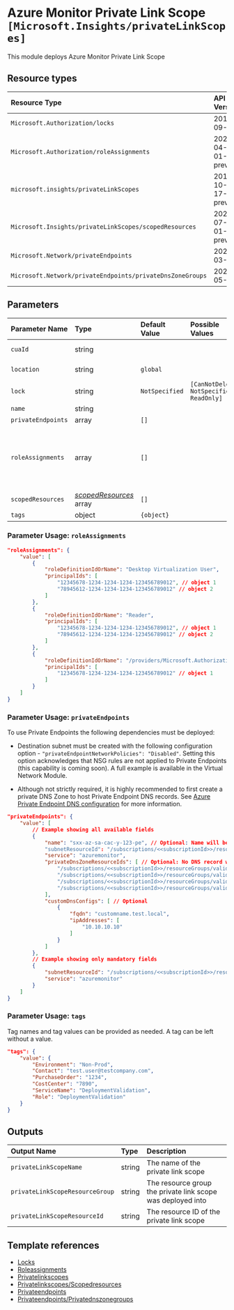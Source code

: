 # Azure Monitor Private Link Scope `[Microsoft.Insights/privateLinkScopes]`

This module deploys Azure Monitor Private Link Scope

## Resource types

| Resource Type | API Version |
| :-- | :-- |
| `Microsoft.Authorization/locks` | 2016-09-01 |
| `Microsoft.Authorization/roleAssignments` | 2020-04-01-preview |
| `microsoft.insights/privateLinkScopes` | 2019-10-17-preview |
| `Microsoft.Insights/privateLinkScopes/scopedResources` | 2021-07-01-preview |
| `Microsoft.Network/privateEndpoints` | 2021-03-01 |
| `Microsoft.Network/privateEndpoints/privateDnsZoneGroups` | 2020-05-01 |

## Parameters

| Parameter Name | Type | Default Value | Possible Values | Description |
| :-- | :-- | :-- | :-- | :-- |
| `cuaId` | string |  |  | Optional. Customer Usage Attribution ID (GUID). This GUID must be previously registered |
| `location` | string | `global` |  | Optional. The location of the private link scope. Should be global. |
| `lock` | string | `NotSpecified` | `[CanNotDelete, NotSpecified, ReadOnly]` | Optional. Specify the type of lock. |
| `name` | string |  |  | Required. Name of the private link scope. |
| `privateEndpoints` | array | `[]` |  | Optional. Configuration Details for private endpoints. |
| `roleAssignments` | array | `[]` |  | Optional. Array of role assignment objects that contain the 'roleDefinitionIdOrName' and 'principalId' to define RBAC role assignments on this resource. In the roleDefinitionIdOrName attribute, you can provide either the display name of the role definition, or its fully qualified ID in the following format: '/providers/Microsoft.Authorization/roleDefinitions/c2f4ef07-c644-48eb-af81-4b1b4947fb11' |
| `scopedResources` | _[scopedResources](scopedResources/readme.md)_ array | `[]` |  | Optional. Configuration Details for Azure Monitor Resources. |
| `tags` | object | `{object}` |  | Optional. Resource tags. |

### Parameter Usage: `roleAssignments`

```json
"roleAssignments": {
    "value": [
        {
            "roleDefinitionIdOrName": "Desktop Virtualization User",
            "principalIds": [
                "12345678-1234-1234-1234-123456789012", // object 1
                "78945612-1234-1234-1234-123456789012" // object 2
            ]
        },
        {
            "roleDefinitionIdOrName": "Reader",
            "principalIds": [
                "12345678-1234-1234-1234-123456789012", // object 1
                "78945612-1234-1234-1234-123456789012" // object 2
            ]
        },
        {
            "roleDefinitionIdOrName": "/providers/Microsoft.Authorization/roleDefinitions/c2f4ef07-c644-48eb-af81-4b1b4947fb11",
            "principalIds": [
                "12345678-1234-1234-1234-123456789012" // object 1
            ]
        }
    ]
}
```

### Parameter Usage: `privateEndpoints`

To use Private Endpoints the following dependencies must be deployed:

- Destination subnet must be created with the following configuration option - `"privateEndpointNetworkPolicies": "Disabled"`.  Setting this option acknowledges that NSG rules are not applied to Private Endpoints (this capability is coming soon). A full example is available in the Virtual Network Module.

- Although not strictly required, it is highly recommended to first create a private DNS Zone to host Private Endpoint DNS records. See [Azure Private Endpoint DNS configuration](https://docs.microsoft.com/en-us/azure/private-link/private-endpoint-dns) for more information.

```json
"privateEndpoints": {
    "value": [
        // Example showing all available fields
        {
            "name": "sxx-az-sa-cac-y-123-pe", // Optional: Name will be automatically generated if one is not provided here
            "subnetResourceId": "/subscriptions/<<subscriptionId>>/resourceGroups/validation-rg/providers/Microsoft.Network/virtualNetworks/sxx-az-vnet-x-001/subnets/sxx-az-subnet-x-001",
            "service": "azuremonitor",
            "privateDnsZoneResourceIds": [ // Optional: No DNS record will be created if a private DNS zone Resource ID is not specified
                "/subscriptions/<<subscriptionId>>/resourceGroups/validation-rg/providers/Microsoft.Network/privateDnsZones/privatelink.agentsvc.azure-automation.net",
                "/subscriptions/<<subscriptionId>>/resourceGroups/validation-rg/providers/Microsoft.Network/privateDnsZones/privatelink.monitor.azure.com",
                "/subscriptions/<<subscriptionId>>/resourceGroups/validation-rg/providers/Microsoft.Network/privateDnsZones/privatelink.ods.opinsights.azure.com",
                "/subscriptions/<<subscriptionId>>/resourceGroups/validation-rg/providers/Microsoft.Network/privateDnsZones/privatelink.oms.opinsights.azure.com"
            ],
            "customDnsConfigs": [ // Optional
                {
                    "fqdn": "customname.test.local",
                    "ipAddresses": [
                        "10.10.10.10"
                    ]
                }
            ]
        },
        // Example showing only mandatory fields
        {
            "subnetResourceId": "/subscriptions/<<subscriptionId>>/resourceGroups/validation-rg/providers/Microsoft.Network/virtualNetworks/sxx-az-vnet-x-001/subnets/sxx-az-subnet-x-001",
            "service": "azuremonitor"
        }
    ]
}
```

### Parameter Usage: `tags`

Tag names and tag values can be provided as needed. A tag can be left without a value.

```json
"tags": {
    "value": {
        "Environment": "Non-Prod",
        "Contact": "test.user@testcompany.com",
        "PurchaseOrder": "1234",
        "CostCenter": "7890",
        "ServiceName": "DeploymentValidation",
        "Role": "DeploymentValidation"
    }
}
```

## Outputs

| Output Name | Type | Description |
| :-- | :-- | :-- |
| `privateLinkScopeName` | string | The name of the private link scope |
| `privateLinkScopeResourceGroup` | string | The resource group the private link scope was deployed into |
| `privateLinkScopeResourceId` | string | The resource ID of the private link scope |

## Template references

- [Locks](https://docs.microsoft.com/en-us/azure/templates/Microsoft.Authorization/2016-09-01/locks)
- [Roleassignments](https://docs.microsoft.com/en-us/azure/templates/Microsoft.Authorization/2020-04-01-preview/roleAssignments)
- [Privatelinkscopes](https://docs.microsoft.com/en-us/azure/templates/microsoft.insights/2019-10-17-preview/privateLinkScopes)
- [Privatelinkscopes/Scopedresources](https://docs.microsoft.com/en-us/azure/templates/Microsoft.Insights/2021-07-01-preview/privateLinkScopes/scopedResources)
- [Privateendpoints](https://docs.microsoft.com/en-us/azure/templates/Microsoft.Network/2021-03-01/privateEndpoints)
- [Privateendpoints/Privatednszonegroups](https://docs.microsoft.com/en-us/azure/templates/Microsoft.Network/2020-05-01/privateEndpoints/privateDnsZoneGroups)
